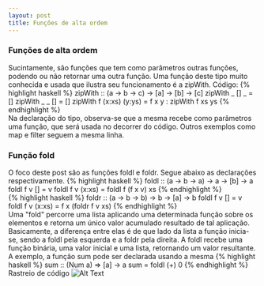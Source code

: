 ```yaml
---
layout: post
title: Funções de alta ordem
---
```


### Funções de alta ordem
Sucintamente, são funções que tem como parâmetros outras funções, podendo ou não retornar uma outra função. Uma função deste tipo muito conhecida e usada que ilustra seu funcionamento é a zipWith.
Código:
{% highlight haskell %}
	zipWith :: (a -> b -> c) -> [a] -> [b] -> [c]
	zipWith _ [] _ = []
	zipWith _ _ [] = []
	zipWith f (x:xs) (y:ys) = f x y : zipWith f xs ys
{% endhighlight %}  
Na declaração do tipo, observa-se que a mesma recebe como parâmetros uma função, que será usada no decorrer do código. Outros exemplos como map e filter seguem a mesma linha.
### Função fold
O foco deste post são as funções foldl e foldr. Segue abaixo as declarações respectivamente.
{% highlight haskell %}
	foldl :: (a -> b -> a) -> a -> [b] -> a
	foldl f v [] = v
	foldl f v (x:xs) = foldl f (f x v) xs
{% endhighlight %}  
{% highlight haskell %}
	foldr :: (a -> b -> b) -> b -> [a] -> b
	foldl f v [] = v
	foldl f v (x:xs) = f x (foldr f v xs) 
{% endhighlight %}  
 Uma "fold" percorre uma lista aplicando uma determinada função sobre os elementos e retorna um único valor acumulado resultado de tal aplicação. Basicamente, a diferença entre elas é de que lado da lista a função inicia-se, sendo a foldl pela esquerda e a foldr pela direita.
 A foldl recebe uma função binária, uma valor inicial e uma lista, retornando um valor resultante. A exemplo, a função sum pode ser declarada usando a mesma
 {% highlight haskell %}
	sum :: (Num a) => [a] -> a
	sum = foldl (+) 0 
 {% endhighlight %}  
 Rastreio de código
 ![Alt Text](https://github.com/{matheusikeda}/{matheusikeda.github.io}/raw/{master}/path/to/image1.png)

 
 
 
 
 

